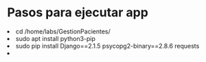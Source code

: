 <h1>Pasos para ejecutar app</h1>
<li>cd /home/labs/GestionPacientes/</li>
<li>sudo apt install python3-pip</li>
<li>sudo pip install Django==2.1.5 psycopg2-binary==2.8.6 requests</li>
<li></li>
